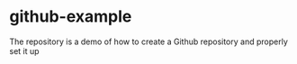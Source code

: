 # github-example
The repository is a demo of how to create a Github repository and properly set it up

